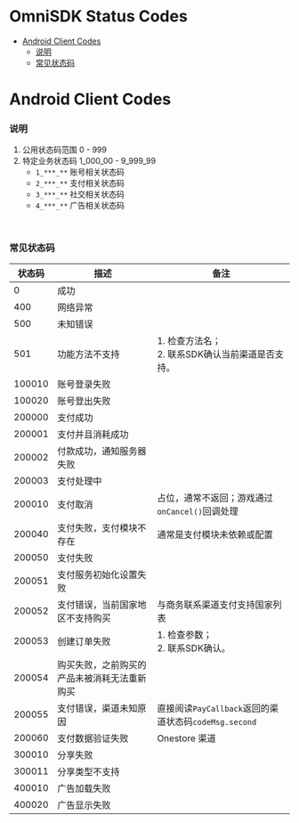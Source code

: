OmniSDK Status Codes
=====

<!-- TOC -->

- [Android Client Codes](#android-client-codes)
    - [说明](#说明)
    - [常见状态码](#常见状态码)

<!-- /TOC -->

# Android Client Codes

### 说明
1. 公用状态码范围 0 - 999
2. 特定业务状态码 1_000_00 - 9_999_99
    - `1_***_**` 账号相关状态码
    - `2_***_**` 支付相关状态码
    - `3_***_**` 社交相关状态码
    - `4_***_**` 广告相关状态码 


​    
### 常见状态码

| 状态码 | 描述                                         | 备注                                                  |
| ------ | -------------------------------------------- | ----------------------------------------------------- |
| 0      | 成功                                  |                                                       |
| 400    | 网络异常                              |                                                       |
| 500    | 未知错误                               |                                                       |
| 501    | 功能方法不支持                         | 1. 检查方法名；<br>2. 联系SDK确认当前渠道是否支持。   |
| 100010 | 账号登录失败                           |                                                       |
| 100020 | 账号登出失败                           |                                                       |
| 200000 | 支付成功                              |                                                       |
| 200001 | 支付并且消耗成功                        |                                                       |
| 200002 | 付款成功，通知服务器失败                 |                                                       |
| 200003 | 支付处理中                             |                                                       |
| 200010 | 支付取消                              | 占位，通常不返回；游戏通过`onCancel()`回调处理                    |
| 200040 | 支付失败，支付模块不存在                 | 通常是支付模块未依赖或配置                            |
| 200050 | 支付失败                              |                                                       |
| 200051 | 支付服务初始化设置失败                   |                                                       |
| 200052 | 支付错误，当前国家地区不支持购买           | 与商务联系渠道支付支持国家列表                        |
| 200053 | 创建订单失败                           | 1. 检查参数；<br>2. 联系SDK确认。                     |
| 200054 | 购买失败，之前购买的产品未被消耗无法重新购买 |                                                       |
| 200055 | 支付错误，渠道未知原因                   | 直接阅读`PayCallback`返回的渠道状态码`codeMsg.second` |
| 200060 | 支付数据验证失败                        | Onestore 渠道                                         |
| 300010 | 分享失败                              |                                                       |
| 300011 | 分享类型不支持                         |                                                       |
| 400010 | 广告加载失败                           |                                                       |
| 400020 | 广告显示失败                           |                                                       |


